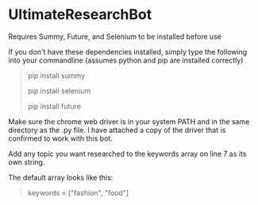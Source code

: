 # UltimateResearchBot
Requires Summy, Future, and Selenium to be installed before use

If you don't have these dependencies installed, simply type the following into your commandline (assumes python and pip are installed correctly) 

>pip install summy
>
>pip install selenium
>
>pip install future


Make sure the chrome web driver is in your system PATH and in the same directory as the .py file. I have attached a copy of the driver that is confirmed to work with this bot. 


Add any topic you want researched to the keywords array  on line 7 as its own string. 

The default array looks like this:
>keywords = ["fashion", "food"]

